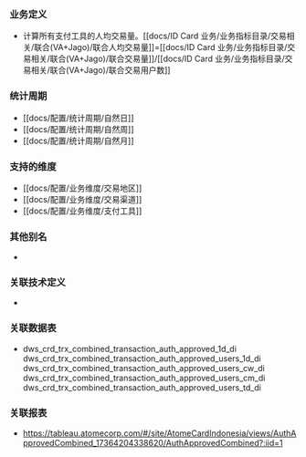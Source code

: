 ### 业务定义

* 计算所有支付工具的人均交易量。[[docs/ID Card 业务/业务指标目录/交易相关/联合(VA+Jago)/联合人均交易量]]=[[docs/ID Card 业务/业务指标目录/交易相关/联合(VA+Jago)/联合交易量]]/[[docs/ID Card 业务/业务指标目录/交易相关/联合(VA+Jago)/联合交易用户数]]
### 统计周期

* [[docs/配置/统计周期/自然日]]
* [[docs/配置/统计周期/自然周]]
* [[docs/配置/统计周期/自然月]]
### 支持的维度

* [[docs/配置/业务维度/交易地区]]
* [[docs/配置/业务维度/交易渠道]]
* [[docs/配置/业务维度/支付工具]]
### 其他别名

* 
### 关联技术定义

* 
### 关联数据表

* dws_crd_trx_combined_transaction_auth_approved_1d_di
  dws_crd_trx_combined_transaction_auth_approved_users_1d_di dws_crd_trx_combined_transaction_auth_approved_users_cw_di dws_crd_trx_combined_transaction_auth_approved_users_cm_di dws_crd_trx_combined_transaction_auth_approved_users_td_di
### 关联报表
* https://tableau.atomecorp.com/#/site/AtomeCardIndonesia/views/AuthApprovedCombined_17364204338620/AuthApprovedCombined?:iid=1